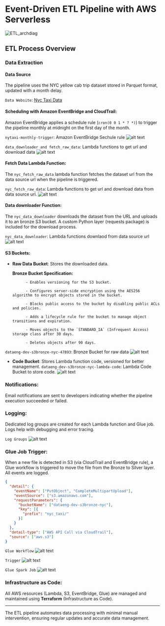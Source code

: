 # Event-Driven ETL Pipeline with AWS Serverless

![ETL_archdiag](DataEngArch.png)


## ETL Process Overview

### Data Extraction

#### Data Source
The pipeline uses the NYC yellow cab trip dataset stored in Parquet format, updated with a month delay.

`Data Website`: [Nyc Taxi Data](https://www.nyc.gov/site/tlc/about/tlc-trip-record-data.page)

#### Scheduling with Amazon EventBridge and CloudTrail:
Amazon EventBridge applies a schedule rule (`cron(0 0 1 * ? *)`) to trigger the pipeline monthly at midnight on the first day of the month.

`nytaxi-monthly-trigger`: Amazon EventBridge Sechule rule
![alt text](image.png)


`data_downloader and fetch_raw_data`: Lambda functions to get url and download data
![alt text](image-2.png)

#### Fetch Data Lambda Function:
The `nyc_fetch_raw_data` lambda function fetches the dataset url from the data source url when the pipeline is triggered.

`nyc_fetch_raw_data`: Lambda functions to get url and download data from data source url.
![alt text](image-4.png)

#### Data downloader Function:
The `nyc_data_downloader` downloads the dataset from the URL and uploads it to an bronze S3 bucket. A custom Python layer (requests package) is included for the download process.

`nyc_data_downloader`: Lambda functions downlaod from data source url
![alt text](image-7.png)
#### S3 Buckets:
- **Raw Data Bucket**: Stores the downloaded data.

    **Bronze Bucket Specification:**

            - Enables versioning for the S3 bucket.

            - Configures server-side encryption using the AES256 algorithm to encrypt objects stored in the bucket.

            - Blocks public access to the bucket by disabling public ACLs and policies.

            - Adds a lifecycle rule for the bucket to manage object transitions and expiration.

            - Moves objects to the `STANDARD_IA` (Infrequent Access) storage class after 30 days.

            - Deletes objects after 90 days.

`dataeng-dev-s3bronze-nyc-47893`: Bronze Bucket for raw data
![alt text](image-1.png)

- **Code Bucket**: Stores Lambda function code, versioned for better management.
`dataeng-dev-s3bronze-nyc-lambda-code`: Lambda Code Bucket to store code.
![alt text](image-3.png)

### Notifications:
Email notifications are sent to developers indicating whether the pipeline execution succeeded or failed.

### Logging:
Dedicated log groups are created for each Lambda function and Glue job. Logs help with debugging and error tracing.

`Log Groups`
![alt text](image-5.png)

### Glue Job Trigger:
When a new file is detected in S3 (via CloudTrail and EventBridge rule), a Glue workflow is triggered to move the file from the Bronze to Silver layer. All events are logged.

```json
{
  "detail": {
    "eventName": ["PutObject", "CompleteMultipartUpload"],
    "eventSource": ["s3.amazonaws.com"],
    "requestParameters": {
      "bucketName": ["dataeng-dev-s3bronze-nyc"],
      "key": [{
        "prefix": "nyc_taxi/"
      }]
    }
  },
  "detail-type": ["AWS API Call via CloudTrail"],
  "source": ["aws.s3"]
}
```

`Glue Workflow`
![alt text](image-6.png)


`Trigger`
![alt text](image-9.png)

`Glue Spark Job`
![alt text](image-8.png)
### Infrastructure as Code:
All AWS resources (Lambda, S3, EventBridge, Glue) are managed and maintained using **Terraform** (Infrastructure as Code).

---

The ETL pipeline automates data processing with minimal manual intervention, ensuring regular updates and accurate data management.
